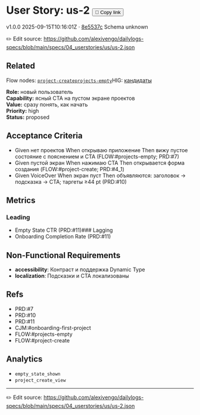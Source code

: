 # User Story: us-2 <button class="copy-link" aria-label="Copy page link" onclick="window.spechubCopyLink && window.spechubCopyLink()">🔗 Copy link</button>

<p class="badges">
  <span class="badge version">v1.0.0</span>
  <span class="badge build">2025-09-15T10:16:01Z · <a href="https://github.com/alexivengo/dailylogs-specs/commit/8e5537c" target="_blank" rel="noopener" class="sha">8e5537c</a></span>
  <span class="badge schema unknown">Schema unknown</span>
</p>

✏️ Edit source: https://github.com/alexivengo/dailylogs-specs/blob/main/specs/04_userstories/us/us-2.json

## Related
Flow nodes:
<span class="chip">[`project-create`](../flow/nodes/project-create.md)</span><span class="chip">[`projects-empty`](../flow/nodes/projects-empty.md)</span>HIG: <span class="chip"><a href="../hig/us-2.md">кандидаты</a></span>

**Role:** новый пользователь  
**Capability:** ясный CTA на пустом экране проектов  
**Value:** сразу понять, как начать  
**Priority:** high  
**Status:** proposed

## Acceptance Criteria
- Given нет проектов When открываю приложение Then вижу пустое состояние с пояснением и CTA (FLOW:#projects-empty; PRD:#7)
- Given пустой экран When нажимаю CTA Then открывается форма создания (FLOW:#project-create; PRD:#4_1)
- Given VoiceOver When экран пуст Then объявляются: заголовок → подсказка → CTA; таргеты ≥44 pt (PRD:#10)

## Metrics
### Leading
- Empty State CTR (PRD:#11)### Lagging
- Onboarding Completion Rate (PRD:#11)
## Non-Functional Requirements
- **accessibility**: Контраст и поддержка Dynamic Type
- **localization**: Подсказки и CTA локализованы

## Refs
- PRD:#7
- PRD:#10
- PRD:#11
- CJM:#onboarding-first-project
- FLOW:#projects-empty
- FLOW:#project-create

## Analytics
- `empty_state_shown`
- `project_create_view`

---
✏️ Edit source: https://github.com/alexivengo/dailylogs-specs/blob/main/specs/04_userstories/us/us-2.json